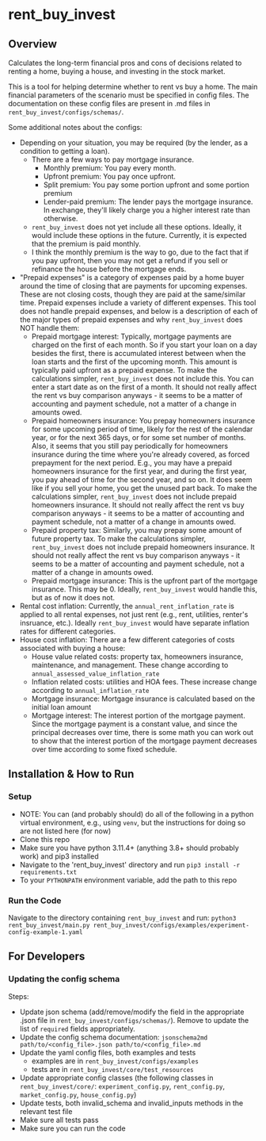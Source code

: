 # rent_buy_invest

## Overview

Calculates the long-term financial pros and cons of decisions related to renting a home, buying a house, and investing in the stock market.

This is a tool for helping determine whether to rent vs buy a home. The main financial parameters of the scenario must be specified in config files. The documentation on these config files are present in .md files in `rent_buy_invest/configs/schemas/`.

Some additional notes about the configs:
- Depending on your situation, you may be required (by the lender, as a condition to getting a loan).
    - There are a few ways to pay mortgage insurance.
        - Monthly premium: You pay every month.
        - Upfront premium: You pay once upfront.
        - Split premium: You pay some portion upfront and some portion premium
        - Lender-paid premium: The lender pays the mortgage insurance. In exchange, they'll likely charge you a higher interest rate than otherwise.
    - `rent_buy_invest` does not yet include all these options. Ideally, it would include these options in the future. Currently, it is expected that the premium is paid monthly.
    - I think the monthly premium is the way to go, due to the fact that if you pay upfront, then you may not get a refund if you sell or refinance the house before the mortgage ends.
- "Prepaid expenses" is a category of expenses paid by a home buyer around the time of closing that are payments for upcoming expenses. These are not closing costs, though they are paid at the same/similar time. Prepaid expenses include a variety of different expenses. This tool does not handle prepaid expenses, and below is a description of each of the major types of prepaid expenses and why `rent_buy_invest` does NOT handle them:
    - Prepaid mortgage interest: Typically, mortgage payments are charged on the first of each month. So if you start your loan on a day besides the first, there is accumulated interest between when the loan starts and the first of the upcoming month. This amount is typically paid upfront as a prepaid expense. To make the calculations simpler, `rent_buy_invest` does not include this. You can enter a start date as on the first of a month. It should not really affect the rent vs buy comparison anyways - it seems to be a matter of accounting and payment schedule, not a matter of a change in amounts owed.
    - Prepaid homeowners insurance: You prepay homeowners insurance for some upcoming period of time, likely for the rest of the calendar year, or for the next 365 days, or for some set number of months. Also, it seems that you still pay periodically for homeowners insurance during the time where you're already covered, as forced prepayment for the next period. E.g., you may have a prepaid homeowners insurance for the first year, and during the first year, you pay ahead of time for the second year, and so on. It does seem like if you sell your home, you get the unused part back. To make the calculations simpler, `rent_buy_invest` does not include prepaid homeowners insurance. It should not really affect the rent vs buy comparison anyways - it seems to be a matter of accounting and payment schedule, not a matter of a change in amounts owed.
    - Prepaid property tax: Similarly, you may prepay some amount of future property tax. To make the calculations simpler, `rent_buy_invest` does not include prepaid homeowners insurance. It should not really affect the rent vs buy comparison anyways - it seems to be a matter of accounting and payment schedule, not a matter of a change in amounts owed.
    - Prepaid mortgage insurance: This is the upfront part of the mortgage insurance. This may be 0. Ideally, `rent_buy_invest` would handle this, but as of now it does not.
- Rental cost inflation: Currently, the `annual_rent_inflation_rate` is applied to all rental expenses, not just rent (e.g., rent, utilities, renter's insruance, etc.). Ideally `rent_buy_invest` would have separate inflation rates for different categories.
- House cost inflation: There are a few different categories of costs associated with buying a house:
    - House value related costs: property tax, homeowners insurance, maintenance, and management. These change according to `annual_assessed_value_inflation_rate`
    - Inflation related costs: utilities and HOA fees. These increase change according to `annual_inflation_rate`
    - Mortgage insurance: Mortgage insurance is calculated based on the initial loan amount
    - Mortgage interest: The interest portion of the mortgage payment. Since the mortgage payment is a constant value, and since the principal decreases over time, there is some math you can work out to show that the interest portion of the mortgage payment decreases over time according to some fixed schedule.

## Installation & How to Run

### Setup
- NOTE: You can (and probably should) do all of the following in a python virtual environment, e.g., using `venv`, but the instructions for doing so are not listed here (for now)
- Clone this repo
- Make sure you have python 3.11.4+ (anything 3.8+ should probably work) and pip3 installed
- Navigate to the 'rent_buy_invest' directory and run `pip3 install -r requirements.txt`
- To your `PYTHONPATH` environment variable, add the path to this repo

### Run the Code
Navigate to the directory containing `rent_buy_invest` and run:
`python3 rent_buy_invest/main.py rent_buy_invest/configs/examples/experiment-config-example-1.yaml`

## For Developers

### Updating the config schema
Steps:
- Update json schema (add/remove/modify the field in the appropriate .json file in `rent_buy_invest/configs/schemas/`). Remove to update the list of `required` fields appropriately.
- Update the config schema documentation: `jsonschema2md path/to/<config_file>.json path/to/<config_file>.md`
- Update the yaml config files, both examples and tests
    - examples are in `rent_buy_invest/configs/examples`
    - tests are in `rent_buy_invest/core/test_resources`
- Update appropriate config classes (the following classes in `rent_buy_invest/core/`: `experiment_config.py`, `rent_config.py`, `market_config.py`, `house_config.py`)
- Update tests, both invalid_schema and invalid_inputs methods in the relevant test file
- Make sure all tests pass
- Make sure you can run the code
